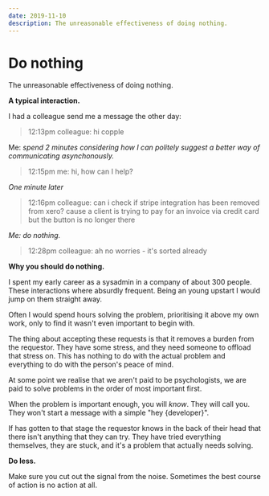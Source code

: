 ```yaml
--- 
date: 2019-11-10
description: The unreasonable effectiveness of doing nothing.
---
```

# Do nothing

The unreasonable effectiveness of doing nothing.

**A typical interaction.**

I had a colleague send me a message the other day:

>  12:13pm colleague: hi copple

Me: *spend 2 minutes considering how I can politely suggest a better way of communicating asynchonously.*

> 12:15pm me: hi, how can I help?

*One minute later*

> 12:16pm colleague: can i check if stripe integration has been removed from xero? cause a client is trying to pay for an invoice via credit card but the button is no longer there

*Me: do nothing.*

> 12:28pm colleague: ah no worries - it's sorted already


**Why you should do nothing.**

I spent my early career as a sysadmin in a company of about 300 people. These interactions where absurdly frequent. Being an young upstart I would jump on them straight away.

Often I would spend hours solving the problem, prioritising it above my own work, only to find it wasn't even important to begin with.

The thing about accepting these requests is that it removes a burden from the requestor. They have some stress, and they need someone to offload that stress on. This has nothing to do with the actual problem and everything to do with the person's peace of mind.

At some point we realise that we aren't paid to be psychologists, we are paid to solve problems in the order of most important first. 

When the problem is important enough, you will *know*. They will call you. They won't start a message with a simple "hey {developer}". 

If has gotten to that stage the requestor knows in the back of their head that there isn't anything that they can try. They have tried everything themselves, they are stuck, and it's a problem that actually needs solving.

**Do less.**

Make sure you cut out the signal from the noise. Sometimes the best course of action is no action at all.